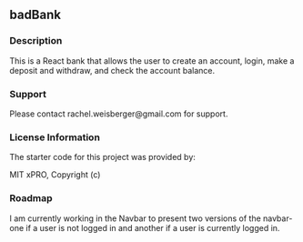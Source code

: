 ## badBank

### Description

<p> This is a React bank that allows the user to create an account, login, make a deposit and withdraw, and check the account balance.

### Support

<p> Please contact rachel.weisberger@gmail.com for support. </p>

### License Information

<p> The starter code for this project was provided by:

<p> MIT xPRO, Copyright (c) </p>
  
### Roadmap

<p> I am currently working in the Navbar to present two versions of the navbar- one if a user is not logged in and another if a user is currently logged in. </p>
